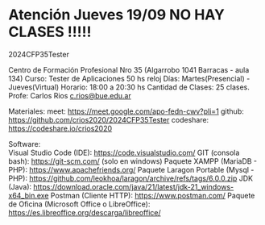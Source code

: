 # Atención Jueves 19/09 NO HAY CLASES !!!!! 
2024CFP35Tester

Centro de Formación Profesional Nro 35  (Algarrobo 1041 Barracas - aula 134)
Curso:  Tester de Aplicaciones   50 hs reloj
Días:   Martes(Presencial) -    Jueves(Virtual)
Horario:    18:00 a 20:30 hs
Cantidad de Clases: 25 clases.
Profe:  Carlos Rios             c.rios@bue.edu.ar

Materiales: 
        meet:   https://meet.google.com/apo-fedn-cwv?pli=1
        github: https://github.com/crios2020/2024CFP35Tester
        codeshare:  https://codeshare.io/crios2020

Software:   
        Visual Studio Code (IDE): https://code.visualstudio.com/
        GIT (consola bash): https://git-scm.com/        (solo en windows)
        Paquete XAMPP (MariaDB - PHP): https://www.apachefriends.org/
        Paquete Laragon Portable (Mysql - PHP): https://github.com/leokhoa/laragon/archive/refs/tags/6.0.0.zip
        JDK (Java): https://download.oracle.com/java/21/latest/jdk-21_windows-x64_bin.exe
        Postman (Cliente HTTP): https://www.postman.com/
        Paquete de Oficina (Microsoft Office o LibreOffice): https://es.libreoffice.org/descarga/libreoffice/
        
